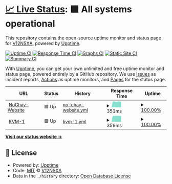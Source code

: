 # [📈 Live Status](https://status.nochay.com): <!--live status--> **🟩 All systems operational**

This repository contains the open-source uptime monitor and status page for [V12NSXA](https://status.nochay.com), powered by [Upptime](https://github.com/upptime/upptime).

[![Uptime CI](https://github.com/V12NSXA/upptime/workflows/Uptime%20CI/badge.svg)](https://github.com/V12NSXA/upptime/actions?query=workflow%3A%22Uptime+CI%22)
[![Response Time CI](https://github.com/V12NSXA/upptime/workflows/Response%20Time%20CI/badge.svg)](https://github.com/V12NSXA/upptime/actions?query=workflow%3A%22Response+Time+CI%22)
[![Graphs CI](https://github.com/V12NSXA/upptime/workflows/Graphs%20CI/badge.svg)](https://github.com/V12NSXA/upptime/actions?query=workflow%3A%22Graphs+CI%22)
[![Static Site CI](https://github.com/V12NSXA/upptime/workflows/Static%20Site%20CI/badge.svg)](https://github.com/V12NSXA/upptime/actions?query=workflow%3A%22Static+Site+CI%22)
[![Summary CI](https://github.com/V12NSXA/upptime/workflows/Summary%20CI/badge.svg)](https://github.com/V12NSXA/upptime/actions?query=workflow%3A%22Summary+CI%22)

With [Upptime](https://upptime.js.org), you can get your own unlimited and free uptime monitor and status page, powered entirely by a GitHub repository. We use [Issues](https://github.com/V12NSXA/upptime/issues) as incident reports, [Actions](https://github.com/V12NSXA/upptime/actions) as uptime monitors, and [Pages](https://status.nochay.com) for the status page.

<!--start: status pages-->
<!-- This summary is generated by Upptime (https://github.com/upptime/upptime) -->
<!-- Do not edit this manually, your changes will be overwritten -->
<!-- prettier-ignore -->
| URL | Status | History | Response Time | Uptime |
| --- | ------ | ------- | ------------- | ------ |
| <img alt="" src="https://favicons.githubusercontent.com/nochay.com" height="13"> [NoChay-Website](https://nochay.com) | 🟩 Up | [no-chay-website.yml](https://github.com/V12NSXA/upptime/commits/HEAD/history/no-chay-website.yml) | <details><summary><img alt="Response time graph" src="./graphs/no-chay-website/response-time-week.png" height="20"> 351ms</summary><br><a href="https://status.nochay.com/history/no-chay-website"><img alt="Response time 354" src="https://img.shields.io/endpoint?url=https%3A%2F%2Fraw.githubusercontent.com%2FV12NSXA%2Fupptime%2FHEAD%2Fapi%2Fno-chay-website%2Fresponse-time.json"></a><br><a href="https://status.nochay.com/history/no-chay-website"><img alt="24-hour response time 343" src="https://img.shields.io/endpoint?url=https%3A%2F%2Fraw.githubusercontent.com%2FV12NSXA%2Fupptime%2FHEAD%2Fapi%2Fno-chay-website%2Fresponse-time-day.json"></a><br><a href="https://status.nochay.com/history/no-chay-website"><img alt="7-day response time 351" src="https://img.shields.io/endpoint?url=https%3A%2F%2Fraw.githubusercontent.com%2FV12NSXA%2Fupptime%2FHEAD%2Fapi%2Fno-chay-website%2Fresponse-time-week.json"></a><br><a href="https://status.nochay.com/history/no-chay-website"><img alt="30-day response time 354" src="https://img.shields.io/endpoint?url=https%3A%2F%2Fraw.githubusercontent.com%2FV12NSXA%2Fupptime%2FHEAD%2Fapi%2Fno-chay-website%2Fresponse-time-month.json"></a><br><a href="https://status.nochay.com/history/no-chay-website"><img alt="1-year response time 354" src="https://img.shields.io/endpoint?url=https%3A%2F%2Fraw.githubusercontent.com%2FV12NSXA%2Fupptime%2FHEAD%2Fapi%2Fno-chay-website%2Fresponse-time-year.json"></a></details> | <details><summary><a href="https://status.nochay.com/history/no-chay-website">100.00%</a></summary><a href="https://status.nochay.com/history/no-chay-website"><img alt="All-time uptime 100.00%" src="https://img.shields.io/endpoint?url=https%3A%2F%2Fraw.githubusercontent.com%2FV12NSXA%2Fupptime%2FHEAD%2Fapi%2Fno-chay-website%2Fuptime.json"></a><br><a href="https://status.nochay.com/history/no-chay-website"><img alt="24-hour uptime 100.00%" src="https://img.shields.io/endpoint?url=https%3A%2F%2Fraw.githubusercontent.com%2FV12NSXA%2Fupptime%2FHEAD%2Fapi%2Fno-chay-website%2Fuptime-day.json"></a><br><a href="https://status.nochay.com/history/no-chay-website"><img alt="7-day uptime 100.00%" src="https://img.shields.io/endpoint?url=https%3A%2F%2Fraw.githubusercontent.com%2FV12NSXA%2Fupptime%2FHEAD%2Fapi%2Fno-chay-website%2Fuptime-week.json"></a><br><a href="https://status.nochay.com/history/no-chay-website"><img alt="30-day uptime 100.00%" src="https://img.shields.io/endpoint?url=https%3A%2F%2Fraw.githubusercontent.com%2FV12NSXA%2Fupptime%2FHEAD%2Fapi%2Fno-chay-website%2Fuptime-month.json"></a><br><a href="https://status.nochay.com/history/no-chay-website"><img alt="1-year uptime 100.00%" src="https://img.shields.io/endpoint?url=https%3A%2F%2Fraw.githubusercontent.com%2FV12NSXA%2Fupptime%2FHEAD%2Fapi%2Fno-chay-website%2Fuptime-year.json"></a></details>
| <img alt="" src="https://favicons.githubusercontent.com/157.90.184.234" height="13"> [KVM-1](http://157.90.184.234) | 🟩 Up | [kvm-1.yml](https://github.com/V12NSXA/upptime/commits/HEAD/history/kvm-1.yml) | <details><summary><img alt="Response time graph" src="./graphs/kvm-1/response-time-week.png" height="20"> 359ms</summary><br><a href="https://status.nochay.com/history/kvm-1"><img alt="Response time 361" src="https://img.shields.io/endpoint?url=https%3A%2F%2Fraw.githubusercontent.com%2FV12NSXA%2Fupptime%2FHEAD%2Fapi%2Fkvm-1%2Fresponse-time.json"></a><br><a href="https://status.nochay.com/history/kvm-1"><img alt="24-hour response time 359" src="https://img.shields.io/endpoint?url=https%3A%2F%2Fraw.githubusercontent.com%2FV12NSXA%2Fupptime%2FHEAD%2Fapi%2Fkvm-1%2Fresponse-time-day.json"></a><br><a href="https://status.nochay.com/history/kvm-1"><img alt="7-day response time 359" src="https://img.shields.io/endpoint?url=https%3A%2F%2Fraw.githubusercontent.com%2FV12NSXA%2Fupptime%2FHEAD%2Fapi%2Fkvm-1%2Fresponse-time-week.json"></a><br><a href="https://status.nochay.com/history/kvm-1"><img alt="30-day response time 361" src="https://img.shields.io/endpoint?url=https%3A%2F%2Fraw.githubusercontent.com%2FV12NSXA%2Fupptime%2FHEAD%2Fapi%2Fkvm-1%2Fresponse-time-month.json"></a><br><a href="https://status.nochay.com/history/kvm-1"><img alt="1-year response time 361" src="https://img.shields.io/endpoint?url=https%3A%2F%2Fraw.githubusercontent.com%2FV12NSXA%2Fupptime%2FHEAD%2Fapi%2Fkvm-1%2Fresponse-time-year.json"></a></details> | <details><summary><a href="https://status.nochay.com/history/kvm-1">100.00%</a></summary><a href="https://status.nochay.com/history/kvm-1"><img alt="All-time uptime 100.00%" src="https://img.shields.io/endpoint?url=https%3A%2F%2Fraw.githubusercontent.com%2FV12NSXA%2Fupptime%2FHEAD%2Fapi%2Fkvm-1%2Fuptime.json"></a><br><a href="https://status.nochay.com/history/kvm-1"><img alt="24-hour uptime 100.00%" src="https://img.shields.io/endpoint?url=https%3A%2F%2Fraw.githubusercontent.com%2FV12NSXA%2Fupptime%2FHEAD%2Fapi%2Fkvm-1%2Fuptime-day.json"></a><br><a href="https://status.nochay.com/history/kvm-1"><img alt="7-day uptime 100.00%" src="https://img.shields.io/endpoint?url=https%3A%2F%2Fraw.githubusercontent.com%2FV12NSXA%2Fupptime%2FHEAD%2Fapi%2Fkvm-1%2Fuptime-week.json"></a><br><a href="https://status.nochay.com/history/kvm-1"><img alt="30-day uptime 100.00%" src="https://img.shields.io/endpoint?url=https%3A%2F%2Fraw.githubusercontent.com%2FV12NSXA%2Fupptime%2FHEAD%2Fapi%2Fkvm-1%2Fuptime-month.json"></a><br><a href="https://status.nochay.com/history/kvm-1"><img alt="1-year uptime 100.00%" src="https://img.shields.io/endpoint?url=https%3A%2F%2Fraw.githubusercontent.com%2FV12NSXA%2Fupptime%2FHEAD%2Fapi%2Fkvm-1%2Fuptime-year.json"></a></details>

<!--end: status pages-->

[**Visit our status website →**](https://status.nochay.com)

## 📄 License

- Powered by: [Upptime](https://github.com/upptime/upptime)
- Code: [MIT](./LICENSE) © [V12NSXA](https://status.nochay.com)
- Data in the `./history` directory: [Open Database License](https://opendatacommons.org/licenses/odbl/1-0/)
